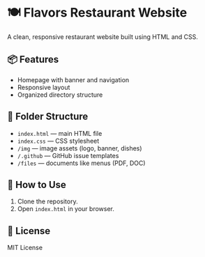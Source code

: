# 🍽️ Flavors Restaurant Website

A clean, responsive restaurant website built using HTML and CSS.

## 📦 Features
- Homepage with banner and navigation
- Responsive layout
- Organized directory structure

## 📁 Folder Structure

- `index.html` — main HTML file
- `index.css` — CSS stylesheet
- `/img` — image assets (logo, banner, dishes)
- `/.github` — GitHub issue templates
- `/files` — documents like menus (PDF, DOC)

## 📌 How to Use
1. Clone the repository.
2. Open `index.html` in your browser.

## 📜 License
MIT License